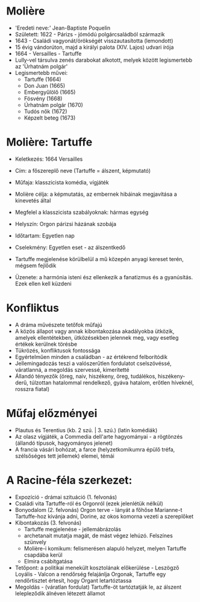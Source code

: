 # Molière

* 'Eredeti neve:' Jean-Baptiste Poquelin
* Született: 1622 - Párizs - jómódú polgárcsaládból származik
* 1643 - Családi vagyonát/örökségét visszautasította (lemondott)
* 15 évig vándorúton, majd a királyi palota (XIV. Lajos) udvari írója
* 1664 - Versailles - Tartuffe
* Lully-vel társulva zenés darabokat alkotott, melyek között legismertebb az 'Úrhatnám polgár'
* Legismertebb művei:
  * Tartuffe (1664)
  * Don Juan (1665)
  * Embergyűlölő (1665)
  * Fösvény (1668)
  * Úrhatnám polgár (1670)
  * Tudós nők (1672)
  * Képzelt beteg (1673)

# Molière: Tartuffe

* Keletkezés: 1664 Versailles
* Cím: a főszereplő neve (Tartuffe = álszent, képmutató)
* Műfaja: klasszicista komédia, vígjáték
* Molière célja: a képmutatás, az embernek hibáinak megjavítása a kinevetés által

* Megfelel a klasszicista szabályoknak: hármas egység
* Helyszín: Orgon párizsi házának szobája
* Időtartam: Egyetlen nap
* Cselekmény: Egyetlen eset - az álszentkedő
* Tartuffe megjelenése körülbelül a mű közepén anyagi kereset terén, mégsem fejlődik

* Üzenete: a harmónia isteni ész ellenkezik a fanatizmus és a gyanúsítás. Ezek ellen kell küzdeni

# Konfliktus

* A dráma művészete tetőfok műfajú
* A közös állapot vagy annak kibontakozása akadályokba ütközik, amelyek ellentétekben, ütközésekben jelennek meg, vagy esetleg értékek kerülnek törésbe
* Tükrözés, konfliktusok fontossága
* Egyértelműen minden a családban - az értékrend felborítódik
* Jellemingadozás teszi a valószerűtlen fordulatot cselszövéssé, váratlanná, a megoldás szervessé, kimerítetté
* Állandó tényezők (öreg, naiv, hiszékeny, öreg, tudálékos, hiszékeny-derű, túlzottan hatalommal rendelkező, gyáva hatalom, erőtlen híveknél, rosszra fiatal)

# Műfaj előzményei

* Plautus és Terentius (kb. 2 szú. | 3. szú.) (latin komédiák)
* Az olasz vígjáték, a Commedia dell'arte hagyományai - a rögtönzés (állandó típusok, hagyományos jelenet)
* A francia vásári bohózat, a farce (helyzetkomikumra épülő tréfa, szélsőséges tett jellemek) elemei, témái

# A Racine-féla szerkezet:

* Expozíció - drámai szituáció (1. felvonás)
* Családi vita Tartuffe-ról és Orgonról (ezek jelenlétük nélkül)
* Bonyodalom (2. felvonás) Orgon terve - lányát a főhőse Marianne-t Tartuffe-hoz kívánja adni, Dorine, az okos komorna vezeti a szereplőket
* Kibontakozás (3. felvonás)
  * Tartuffe megjelenése - jellemábrázolás
  * archetanait mutatja magát, de mást végez lehúzó. Felszínes szünvely
  * Molière-i komikum: felismerésen alapuló helyzet, melyen Tartuffe csapdába kerül
  * Elmira csábítgatása
* Tetőpont: a politikai menekült kosztolának előkerülése - Leszögző Loyális - Valcon a rendőrség felajánlja Orgonak, Tartuffe egy rendőrtisztet értesít, hogy Organt letartóztassa
* Megoldás - (váratlan fordulat) Tartuffe-öt tartóztatják le, az álszent lelepleződik álnéven létezett államot
